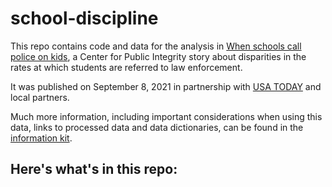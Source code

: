 # school-discipline

This repo contains code and data for the analysis in [When schools call police on kids](), a Center for Public Integrity story about disparities in the rates at which students are referred to law enforcement.

It was published on September 8, 2021 in partnership with [USA TODAY]() and local partners.

Much more information, including important considerations when using this data, links to processed data and data dictionaries, can be found in the [information kit]().

## Here's what's in this repo: